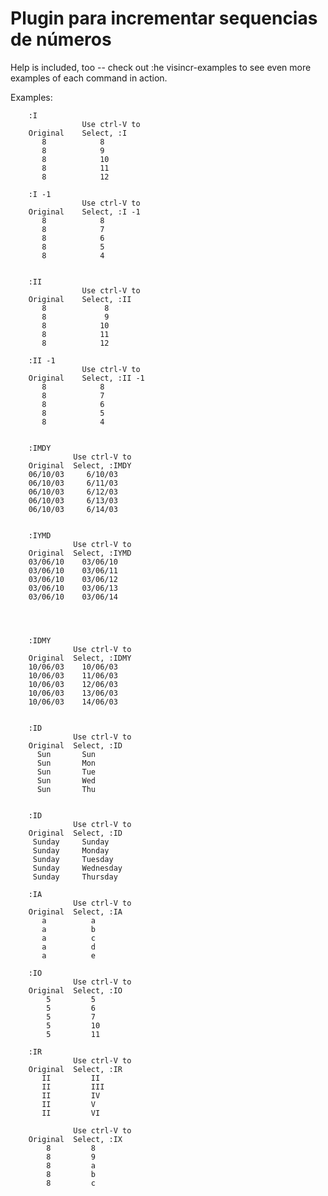# Plugin para incrementar sequencias de números

Help is included, too -- check out  :he visincr-examples to see
even more examples of each command in action.

Examples:

        :I
                    Use ctrl-V to
        Original    Select, :I
           8            8
           8            9
           8            10
           8            11
           8            12

        :I -1
                    Use ctrl-V to
        Original    Select, :I -1
           8            8
           8            7
           8            6
           8            5
           8            4


        :II
                    Use ctrl-V to
        Original    Select, :II
           8             8
           8             9
           8            10
           8            11
           8            12

        :II -1
                    Use ctrl-V to
        Original    Select, :II -1
           8            8
           8            7
           8            6
           8            5
           8            4


        :IMDY
                  Use ctrl-V to
        Original  Select, :IMDY
        06/10/03     6/10/03
        06/10/03     6/11/03
        06/10/03     6/12/03
        06/10/03     6/13/03
        06/10/03     6/14/03


        :IYMD
                  Use ctrl-V to
        Original  Select, :IYMD
        03/06/10    03/06/10
        03/06/10    03/06/11
        03/06/10    03/06/12
        03/06/10    03/06/13
        03/06/10    03/06/14




        :IDMY
                  Use ctrl-V to
        Original  Select, :IDMY
        10/06/03    10/06/03
        10/06/03    11/06/03
        10/06/03    12/06/03
        10/06/03    13/06/03
        10/06/03    14/06/03


        :ID
                  Use ctrl-V to
        Original  Select, :ID
          Sun       Sun
          Sun       Mon
          Sun       Tue
          Sun       Wed
          Sun       Thu


        :ID
                  Use ctrl-V to
        Original  Select, :ID
         Sunday     Sunday
         Sunday     Monday
         Sunday     Tuesday
         Sunday     Wednesday
         Sunday     Thursday

        :IA
                  Use ctrl-V to
        Original  Select, :IA
           a          a
           a          b
           a          c
           a          d
           a          e

        :IO
                  Use ctrl-V to
        Original  Select, :IO
            5         5
            5         6
            5         7
            5         10
            5         11

        :IR
                  Use ctrl-V to
        Original  Select, :IR
           II         II
           II         III
           II         IV
           II         V
           II         VI

                  Use ctrl-V to
        Original  Select, :IX
            8         8
            8         9
            8         a
            8         b
            8         c

